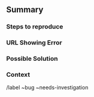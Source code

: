 ## Summary

<!--
Summarize the bug encountered concisely. 
Attach screenshots if you need to illustrate further.
-->

### Steps to reproduce

<!-- 
How one can reproduce the issue - this is very important 
-->

### URL Showing Error

<!-- 
Please copy and paste the URL from the page the error occurs on, 
or the homepage if it is sitewide. 
-->

### Possible Solution

<!-- 
If you can offer a possible solution then please do. If the 
issue is presentation-related, then a screenshot or mockup of how it 
should look would be appreciated. 
-->

### Context

<!-- 
Your operating system, browser, screen resolution (or resolution 
bug was identified at). 
-->

/label ~bug ~needs-investigation
